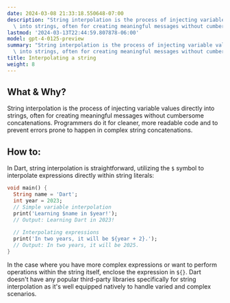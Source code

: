 ```yaml
---
date: 2024-03-08 21:33:18.550648-07:00
description: "String interpolation is the process of injecting variable values directly\
  \ into strings, often for creating meaningful messages without cumbersome\u2026"
lastmod: '2024-03-13T22:44:59.807878-06:00'
model: gpt-4-0125-preview
summary: "String interpolation is the process of injecting variable values directly\
  \ into strings, often for creating meaningful messages without cumbersome\u2026"
title: Interpolating a string
weight: 8
---
```


## What & Why?

String interpolation is the process of injecting variable values directly into strings, often for creating meaningful messages without cumbersome concatenations. Programmers do it for cleaner, more readable code and to prevent errors prone to happen in complex string concatenations.

## How to:

In Dart, string interpolation is straightforward, utilizing the `$` symbol to interpolate expressions directly within string literals:

```dart
void main() {
  String name = 'Dart';
  int year = 2023;
  // Simple variable interpolation
  print('Learning $name in $year!');
  // Output: Learning Dart in 2023!
  
  // Interpolating expressions
  print('In two years, it will be ${year + 2}.');
  // Output: In two years, it will be 2025.
}
```

In the case where you have more complex expressions or want to perform operations within the string itself, enclose the expression in `${}`. Dart doesn't have any popular third-party libraries specifically for string interpolation as it's well equipped natively to handle varied and complex scenarios.
